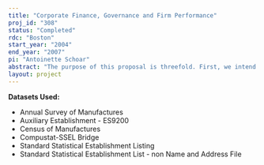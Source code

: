 ```yaml
---
title: "Corporate Finance, Governance and Firm Performance"
proj_id: "308"
status: "Completed"
rdc: "Boston"
start_year: "2004"
end_year: "2007"
pi: "Antoinette Schoar"
abstract: "The purpose of this proposal is threefold. First, we intend to extend prior work matching COMPUSTAT data to the Longitudinal Research Database (LRD) to perform a data cross check and comparative analysis for consistency. This work builds off a currently active project by the principal investigators that will perform the basic matching work and will write a technical memorandum summarizing findings. This proposal will use that work in an extension to identify potential sources and explanations for the cases where data do not coincide. These discrepancies will be systematically categorized. Second, we will investigate the relationship between corporate governance and plant performance. Twenty years ago the term “corporate governance" did not exist in the English language. In the last two decades, however, corporate governance issues have gained a prominent role in the academic literature. In spite of the importance of the topic and the magnitude of the interests at stake, there is very little empirical evidence on what the effects of corporate governance are and what constitutes “good” and “bad” governance. For this purpose we will build on the LRD-COMPUSTAT match and use ownership concentration and governance variables from CD-Spectrum to investigate the relationship between firm performance and governance."
layout: project
---
```


**Datasets Used:**

  - Annual Survey of Manufactures 
  - Auxiliary Establishment - ES9200 
  - Census of Manufactures 
  - Compustat-SSEL Bridge 
  - Standard Statistical Establishment Listing 
  - Standard Statistical Establishment List - non Name and Address File 

